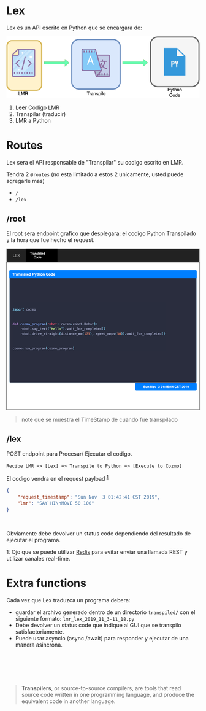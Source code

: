 # Lex
Lex es un API escrito en Python que se encargara de:
<br>

![process](img/process.png)
<br>

1. Leer Codigo LMR
2. Transpilar (traducir)
3. LMR a Python


# Routes
Lex sera el API responsable de "Transpilar" su codigo escrito en LMR.

Tendra 2 `@routes` (no esta limitado a estos 2 unicamente, usted puede agregarle mas)

- `/`
- `/lex`

## /root

El root sera endpoint grafico que desplegara: el codigo Python Transpilado y la hora que fue hecho el request.


![lex](img/lex.png)


> note que se muestra el TimeStamp de cuando fue transpilado

## /lex

POST endpoint para Procesar/ Ejecutar el codigo.

`Recibe LMR => [Lex] => Transpile to Python => [Execute to Cozmo]`

El codigo vendra en el request payload <sup>[1](#1footnote)</sup>

```json
{
    "request_timestamp": "Sun Nov  3 01:42:41 CST 2019",
    "lmr": "SAY HI\nMOVE 50 100"
}

```

<br>


Obviamente debe devolver un status code dependiendo del resultado de ejecutar el programa.



<a name="1footnote">1</a>: Ojo que se puede utilizar [Redis](redis.md) para evitar enviar una llamada REST y utilizar canales real-time.




# Extra functions

Cada vez que Lex traduzca un programa debera:

- guardar el archivo generado dentro de un directorio `transpiled/` con el siguiente formato: `lmr_lex_2019_11_3-11_18.py`
- Debe devolver un status code que indique al GUI que se transpilo satisfactoriamente.
- Puede usar asyncio (async /await) para responder y ejecutar de una manera asincrona.


<br><br><br><br>
> **Transpilers**, or source-to-source compilers, are tools that read source code written in one programming language, and produce the equivalent code in another language.
